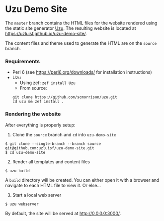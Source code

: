 # Uzu Demo Site

The `master` branch contains the HTML files for the website rendered
using the static site generator
[Uzu](https://github.com/scmorrison/uzu#getting-started). The resulting 
website is located at https://uzluisf.github.io/uzu-demo-site/.

The content files and theme used to generate the HTML are on the
`source` branch.

### Requirements

- Perl 6 (see https://perl6.org/downloads/ for installation instructions)
- Uzu
    - Using zef: `zef install Uzu`
    - From source:
    ```
    git clone https://github.com/scmorrison/uzu.git
    cd uzu && zef install .
    ```

### Rendering the website

After everything is properly setup:

1. Clone the `source` branch and `cd` into `uzu-demo-site`

```
$ git clone --single-branch --branch source git@github.com:uzluisf/uzu-demo-site.git
$ cd uzu-demo-site
```

2. Render all templates and content files

```
$ uzu build
```

A `build` directory will be created. You can either open it with a browser 
and navigate to each HTML file to view it. Or else...

3. Start a local web server

```
$ uzu webserver
```

By default, the site will be served at http://0.0.0.0:3000/.
